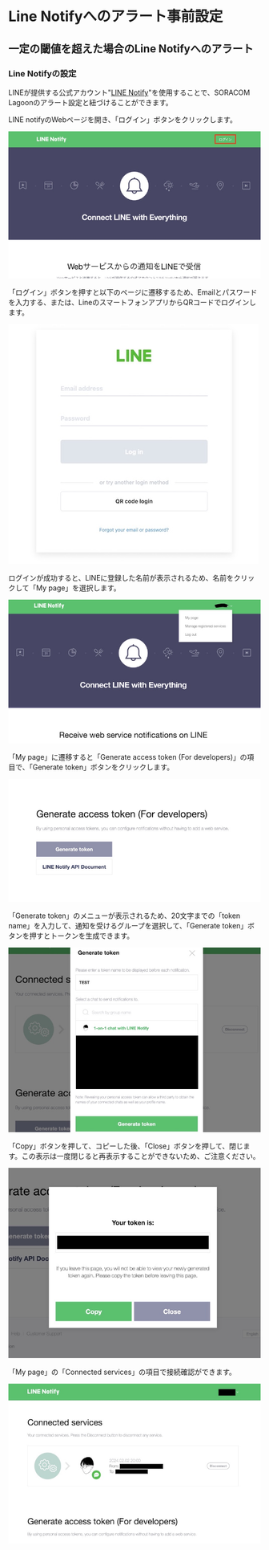 # Line Notifyへのアラート事前設定

## 一定の閾値を超えた場合のLine Notifyへのアラート

### Line Notifyの設定

LINEが提供する公式アカウント"[LINE Notify](https://notify-bot.line.me/ja/)"を使用することで、SORACOM Lagoonのアラート設定と紐づけることができます。

LINE notifyのWebページを開き、「ログイン」ボタンをクリックします。

![](../../../../images/agri/example/soracom/alart/line/line_notify_1.jpg#center)

「ログイン」ボタンを押すと以下のページに遷移するため、Emailとパスワードを入力する、または、LineのスマートフォンアプリからQRコードでログインします。

![](../../../../images/agri/example/soracom/alart/line/line_notify_2.jpg#center)

ログインが成功すると、LINEに登録した名前が表示されるため、名前をクリックして「My page」を選択します。

![](../../../../images/agri/example/soracom/alart/line/line_notify_3.jpg#center)

「My page」に遷移すると「Generate access token (For developers)」の項目で、「Generate token」ボタンをクリックします。

![](../../../../images/agri/example/soracom/alart/line/line_notify_4.jpg#center)

「Generate token」のメニューが表示されるため、20文字までの「token name」を入力して、通知を受けるグループを選択して、「Generate token」ボタンを押すとトークンを生成できます。

![](../../../../images/agri/example/soracom/alart/line/line_notify_5.jpg#center)

「Copy」ボタンを押して、コピーした後、「Close」ボタンを押して、閉じます。この表示は一度閉じると再表示することができないため、ご注意ください。

![](../../../../images/agri/example/soracom/alart/line/line_notify_6.jpg#center)

「My page」の「Connected services」の項目で接続確認ができます。

![](../../../../images/agri/example/soracom/alart/line/line_notify_7.jpg#center)
